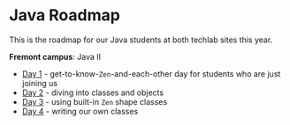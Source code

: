 # Java Roadmap

This is the roadmap for our Java students at both techlab sites this year.

**Fremont campus**: Java II
 - [Day 1](day1.md) - get-to-know-`Zen`-and-each-other day for students who are just joining us
 - [Day 2](day2.md) - diving into classes and objects
 - [Day 3](day3.md) - using built-in `Zen` shape classes
 - [Day 4](day4.md) - writing our own classes
